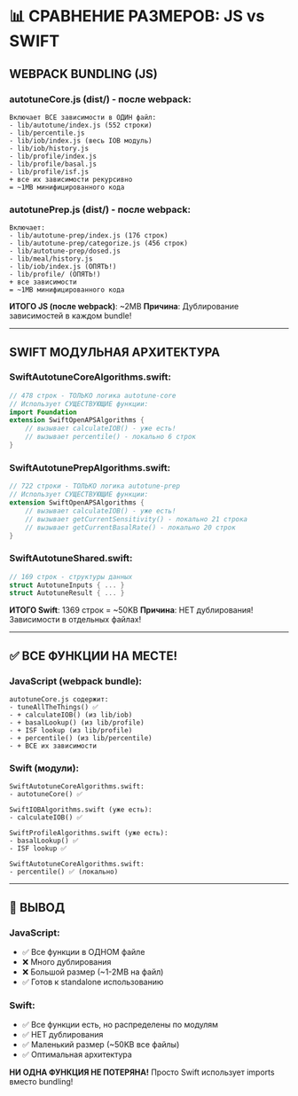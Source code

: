 # 📊 СРАВНЕНИЕ РАЗМЕРОВ: JS vs SWIFT

## WEBPACK BUNDLING (JS)

### autotuneCore.js (dist/) - после webpack:
```
Включает ВСЕ зависимости в ОДИН файл:
- lib/autotune/index.js (552 строки)
- lib/percentile.js
- lib/iob/index.js (весь IOB модуль)
- lib/iob/history.js
- lib/profile/index.js
- lib/profile/basal.js
- lib/profile/isf.js
+ все их зависимости рекурсивно
= ~1MB минифицированного кода
```

### autotunePrep.js (dist/) - после webpack:
```
Включает:
- lib/autotune-prep/index.js (176 строк)
- lib/autotune-prep/categorize.js (456 строк)
- lib/autotune-prep/dosed.js
- lib/meal/history.js
- lib/iob/index.js (ОПЯТЬ!)
- lib/profile/ (ОПЯТЬ!)
+ все зависимости
= ~1MB минифицированного кода
```

**ИТОГО JS (после webpack)**: ~2MB
**Причина**: Дублирование зависимостей в каждом bundle!

---

## SWIFT МОДУЛЬНАЯ АРХИТЕКТУРА

### SwiftAutotuneCoreAlgorithms.swift:
```swift
// 478 строк - ТОЛЬКО логика autotune-core
// Использует СУЩЕСТВУЮЩИЕ функции:
import Foundation
extension SwiftOpenAPSAlgorithms {
    // вызывает calculateIOB() - уже есть!
    // вызывает percentile() - локально 6 строк
}
```

### SwiftAutotunePrepAlgorithms.swift:
```swift
// 722 строки - ТОЛЬКО логика autotune-prep
// Использует СУЩЕСТВУЮЩИЕ функции:
extension SwiftOpenAPSAlgorithms {
    // вызывает calculateIOB() - уже есть!
    // вызывает getCurrentSensitivity() - локально 21 строка
    // вызывает getCurrentBasalRate() - локально 20 строк
}
```

### SwiftAutotuneShared.swift:
```swift
// 169 строк - структуры данных
struct AutotuneInputs { ... }
struct AutotuneResult { ... }
```

**ИТОГО Swift**: 1369 строк = ~50KB
**Причина**: НЕТ дублирования! Зависимости в отдельных файлах!

---

## ✅ ВСЕ ФУНКЦИИ НА МЕСТЕ!

### JavaScript (webpack bundle):
```
autotuneCore.js содержит:
- tuneAllTheThings() ✅
- + calculateIOB() (из lib/iob)
- + basalLookup() (из lib/profile)
- + ISF lookup (из lib/profile)
- + percentile() (из lib/percentile)
- + ВСЕ их зависимости
```

### Swift (модули):
```
SwiftAutotuneCoreAlgorithms.swift:
- autotuneCore() ✅

SwiftIOBAlgorithms.swift (уже есть):
- calculateIOB() ✅

SwiftProfileAlgorithms.swift (уже есть):
- basalLookup() ✅
- ISF lookup ✅

SwiftAutotuneCoreAlgorithms.swift:
- percentile() ✅ (локально)
```

---

## 🎯 ВЫВОД

### JavaScript:
- ✅ Все функции в ОДНОМ файле
- ❌ Много дублирования
- ❌ Большой размер (~1-2MB на файл)
- ✅ Готов к standalone использованию

### Swift:
- ✅ Все функции есть, но распределены по модулям
- ✅ НЕТ дублирования
- ✅ Маленький размер (~50KB все файлы)
- ✅ Оптимальная архитектура

**НИ ОДНА ФУНКЦИЯ НЕ ПОТЕРЯНА!**
Просто Swift использует imports вместо bundling!
